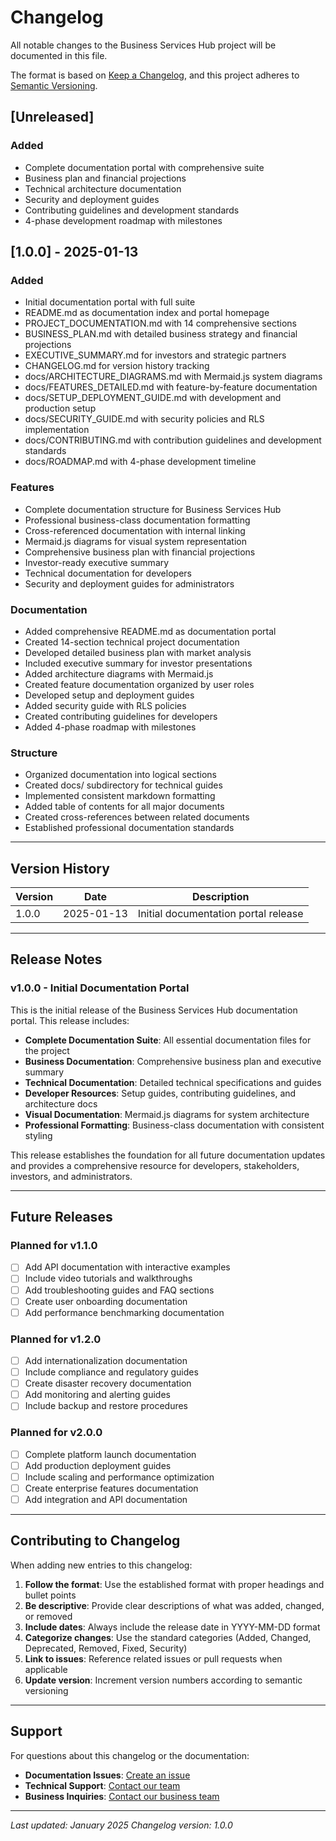 # Changelog

All notable changes to the Business Services Hub project will be documented in this file.

The format is based on [Keep a Changelog](https://keepachangelog.com/en/1.0.0/),
and this project adheres to [Semantic Versioning](https://semver.org/spec/v2.0.0.html).

## [Unreleased]

### Added
- Complete documentation portal with comprehensive suite
- Business plan and financial projections
- Technical architecture documentation
- Security and deployment guides
- Contributing guidelines and development standards
- 4-phase development roadmap with milestones

## [1.0.0] - 2025-01-13

### Added
- Initial documentation portal with full suite
- README.md as documentation index and portal homepage
- PROJECT_DOCUMENTATION.md with 14 comprehensive sections
- BUSINESS_PLAN.md with detailed business strategy and financial projections
- EXECUTIVE_SUMMARY.md for investors and strategic partners
- CHANGELOG.md for version history tracking
- docs/ARCHITECTURE_DIAGRAMS.md with Mermaid.js system diagrams
- docs/FEATURES_DETAILED.md with feature-by-feature documentation
- docs/SETUP_DEPLOYMENT_GUIDE.md with development and production setup
- docs/SECURITY_GUIDE.md with security policies and RLS implementation
- docs/CONTRIBUTING.md with contribution guidelines and development standards
- docs/ROADMAP.md with 4-phase development timeline

### Features
- Complete documentation structure for Business Services Hub
- Professional business-class documentation formatting
- Cross-referenced documentation with internal linking
- Mermaid.js diagrams for visual system representation
- Comprehensive business plan with financial projections
- Investor-ready executive summary
- Technical documentation for developers
- Security and deployment guides for administrators

### Documentation
- Added comprehensive README.md as documentation portal
- Created 14-section technical project documentation
- Developed detailed business plan with market analysis
- Included executive summary for investor presentations
- Added architecture diagrams with Mermaid.js
- Created feature documentation organized by user roles
- Developed setup and deployment guides
- Added security guide with RLS policies
- Created contributing guidelines for developers
- Added 4-phase roadmap with milestones

### Structure
- Organized documentation into logical sections
- Created docs/ subdirectory for technical guides
- Implemented consistent markdown formatting
- Added table of contents for all major documents
- Created cross-references between related documents
- Established professional documentation standards

---

## Version History

| Version | Date | Description |
|---------|------|-------------|
| 1.0.0 | 2025-01-13 | Initial documentation portal release |

---

## Release Notes

### v1.0.0 - Initial Documentation Portal
This is the initial release of the Business Services Hub documentation portal. This release includes:

- **Complete Documentation Suite**: All essential documentation files for the project
- **Business Documentation**: Comprehensive business plan and executive summary
- **Technical Documentation**: Detailed technical specifications and guides
- **Developer Resources**: Setup guides, contributing guidelines, and architecture docs
- **Visual Documentation**: Mermaid.js diagrams for system architecture
- **Professional Formatting**: Business-class documentation with consistent styling

This release establishes the foundation for all future documentation updates and provides a comprehensive resource for developers, stakeholders, investors, and administrators.

---

## Future Releases

### Planned for v1.1.0
- [ ] Add API documentation with interactive examples
- [ ] Include video tutorials and walkthroughs
- [ ] Add troubleshooting guides and FAQ sections
- [ ] Create user onboarding documentation
- [ ] Add performance benchmarking documentation

### Planned for v1.2.0
- [ ] Add internationalization documentation
- [ ] Include compliance and regulatory guides
- [ ] Create disaster recovery documentation
- [ ] Add monitoring and alerting guides
- [ ] Include backup and restore procedures

### Planned for v2.0.0
- [ ] Complete platform launch documentation
- [ ] Add production deployment guides
- [ ] Include scaling and performance optimization
- [ ] Create enterprise features documentation
- [ ] Add integration and API documentation

---

## Contributing to Changelog

When adding new entries to this changelog:

1. **Follow the format**: Use the established format with proper headings and bullet points
2. **Be descriptive**: Provide clear descriptions of what was added, changed, or removed
3. **Include dates**: Always include the release date in YYYY-MM-DD format
4. **Categorize changes**: Use the standard categories (Added, Changed, Deprecated, Removed, Fixed, Security)
5. **Link to issues**: Reference related issues or pull requests when applicable
6. **Update version**: Increment version numbers according to semantic versioning

---

## Support

For questions about this changelog or the documentation:

- **Documentation Issues**: [Create an issue](https://github.com/your-org/business-services-hub-docs/issues)
- **Technical Support**: [Contact our team](mailto:support@businessserviceshub.com)
- **Business Inquiries**: [Contact our business team](mailto:business@businessserviceshub.com)

---

*Last updated: January 2025*
*Changelog version: 1.0.0*
